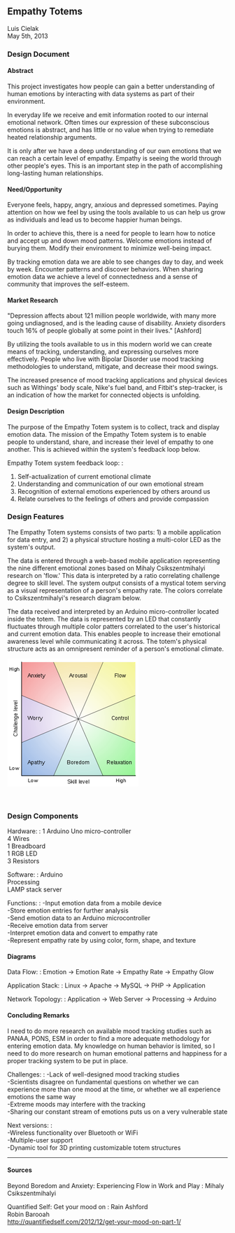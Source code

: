 <!-- 
*   Empathy Totems
*   Design Document 
*   Luis Cielak
*   2013-05-02
-->

## Empathy Totems

Luis Cielak  
May 5th, 2013  

### Design Document

#### Abstract

<!-- Abstract: Why does the design exists? -->

This project investigates how people can gain a better understanding of human emotions by interacting with data systems as part of their environment.

In everyday life we receive and emit information rooted to our internal emotional network. Often times our expression of these subconscious emotions is abstract, and has little or no value when trying to remediate heated relationship arguments.

It is only after we have a deep understanding of our own emotions that we can reach a certain level of empathy. Empathy is seeing the world through other people's eyes. This is an important step in the path of accomplishing long-lasting human relationships.


#### Need/Opportunity

Everyone feels, happy, angry, anxious and depressed sometimes. Paying attention on how we feel by using the tools available to us can help us grow as individuals and lead us to become happier human beings.

In order to achieve this, there is a need for people to learn how to notice and accept up and down mood patterns. Welcome emotions instead of burying them. Modify their environment to minimize well-being impact.

By tracking emotion data we are able to see changes day to day, and week by week. Encounter patterns and discover behaviors. When sharing emotion data we achieve a level of connectedness and a sense of community that improves the self-esteem.


#### Market Research

"Depression affects about 121 million people worldwide, with many more going undiagnosed, and is the leading cause of disability. Anxiety disorders touch 16% of people globally at some point in their lives." [Ashford]

By utilizing the tools available to us in this modern world we can create means of tracking, understanding, and expressing ourselves more effectively. People who live with Bipolar Disorder use mood tracking methodologies to understand, mitigate, and decrease their mood swings.

The increased presence of mood tracking applications and physical devices such as Withings' body scale, Nike's fuel band, and Fitbit's step-tracker, is an indication of how the market for connected objects is unfolding.


#### Design Description

The purpose of the Empathy Totem system is to collect, track and display emotion data. The mission of the Empathy Totem system is to enable people to understand, share, and increase their level of empathy to one another. This is achieved within the system's feedback loop below.

Empathy Totem system feedback loop:
:
1. Self-actualization of current emotional climate
2. Understanding and communication of our own emotional stream
3. Recognition of external emotions experienced by others around us
4. Relate ourselves to the feelings of others and provide compassion

### Design Features

The Empathy Totem systems consists of two parts: 1) a mobile application for data entry, and 2) a physical structure hosting a multi-color LED as the system's output.

The data is entered through a web-based mobile application representing the nine different emotional zones based on Mihaly Csikszentmihalyi research on 'flow.' This data is interpreted by a ratio correlating challenge degree to skill level. The system output consists of a mystical totem serving as a visual representation of a person's empathy rate. The colors correlate to Csikszentmihalyi's research diagram below.

The data received and interpreted by an Arduino micro-controller located inside the totem. The data is represented by an LED that constantly fluctuates through multiple color patters correlated to the user's historical and current emotion data. This enables people to increase their emotional awareness level while communicating it across. The totem's physical structure acts as an omnipresent reminder of a person's emotional climate.

![Challenge vs. Skill](images/challenge-vs-skill.png)

<br>

### Design Components

<!-- Features: Hardware -->
Hardware:
:
1 Arduino Uno micro-controller  
4 Wires  
1 Breadboard  
1 RGB LED  
3 Resistors  


<!-- Features: Software -->
Software:
:
Arduino  
Processing  
LAMP stack server 

<!-- Features: Software Functions -->
Functions:
: 
-Input emotion data from a mobile device  
-Store emotion entries for further analysis  
-Send emotion data to an Arduino microcontroller  
-Receive emotion data from server  
-Interpret emotion data and convert to empathy rate  
-Represent empathy rate by using color, form, shape, and texture  


<!-- Diagrams -->
####  Diagrams

Data Flow:
:
Emotion &rarr; Emotion Rate &rarr; Empathy Rate &rarr; Empathy Glow

Application Stack:
:
Linux &rarr; Apache &rarr; MySQL &rarr; PHP &rarr; Application

Network Topology:
:
Application &rarr; Web Server &rarr; Processing &rarr; Arduino



<!-- Conclusion -->

#### Concluding Remarks

<!-- Personal postmortem: -->

I need to do more research on available mood tracking studies such as PANAA, PONS, ESM in order to find a more adequate methodology for entering emotion data. My knowledge on human behavior is limited, so I need to do more research on human emotional patterns and happiness for a proper tracking system to be put in place.

Challenges:
: 
-Lack of well-designed mood tracking studies  
-Scientists disagree on fundamental questions on whether we can experience more than one mood at the time, or whether we all experience emotions the same way  
-Extreme moods may interfere with the tracking  
-Sharing our constant stream of emotions puts us on a very vulnerable state  

Next versions:
:  
-Wireless functionality over Bluetooth or WiFi  
-Multiple-user support  
-Dynamic tool for 3D printing customizable totem structures

- - -

#### Sources

Beyond Boredom and Anxiety: Experiencing Flow in Work and Play
:   Mihaly Csikszentmihalyi

Quantified Self: Get your mood on
:   Rain Ashford  
    Robin Barooah  
    http://quantifiedself.com/2012/12/get-your-mood-on-part-1/
